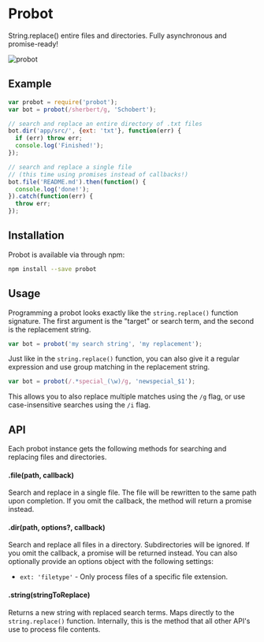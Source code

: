 Probot
======

String.replace() entire files and directories. Fully asynchronous and promise-ready!

![probot](https://f.cloud.github.com/assets/896486/2437565/23d0cc6e-ade8-11e3-991e-dd2806844843.gif)

## Example

```js
var probot = require('probot');
var bot = probot(/sherbert/g, 'Schobert');

// search and replace an entire directory of .txt files
bot.dir('app/src/', {ext: 'txt'}, function(err) {
  if (err) throw err;
  console.log('Finished!');
});

// search and replace a single file
// (this time using promises instead of callbacks!)
bot.file('README.md').then(function() {
  console.log('done!');
}).catch(function(err) {
  throw err;
});
```

## Installation

Probot is available via through npm:

```sh
npm install --save probot
```

## Usage

Programming a probot looks exactly like the `string.replace()` function signature. The first
argument is the "target" or search term, and the second is the replacement string.

```js
var bot = probot('my search string', 'my replacement');
```

Just like in the `string.replace()` function, you can also give it a regular expression and use
group matching in the replacement string.

```js
var bot = probot(/.*special_(\w)/g, 'newspecial_$1');
```

This allows you to also replace multiple matches using the `/g` flag, or use case-insensitive
searches using the `/i` flag.

## API

Each probot instance gets the following methods for searching and replacing files and directories.

#### .file(path, callback)

Search and replace in a single file. The file will be rewritten to the same path upon completion. If
you omit the callback, the method will return a promise instead.

#### .dir(path, options?, callback)

Search and replace all files in a directory. Subdirectories will be ignored. If you omit the
callback, a promise will be returned instead. You can also optionally provide an options object with the following settings:

- `ext: 'filetype'` - Only process files of a specific file extension.

#### .string(stringToReplace)

Returns a new string with replaced search terms. Maps directly to the `string.replace()` function.
Internally, this is the method that all other API's use to process file contents.
